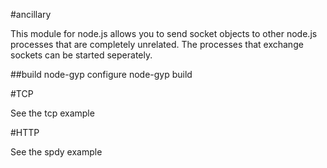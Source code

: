 #ancillary

This module for node.js allows you to send socket objects to other node.js
processes that are completely unrelated. The processes that exchange sockets
can be started seperately.

##build
    node-gyp configure
    node-gyp build

#TCP

See the tcp example

#HTTP

See the spdy example
